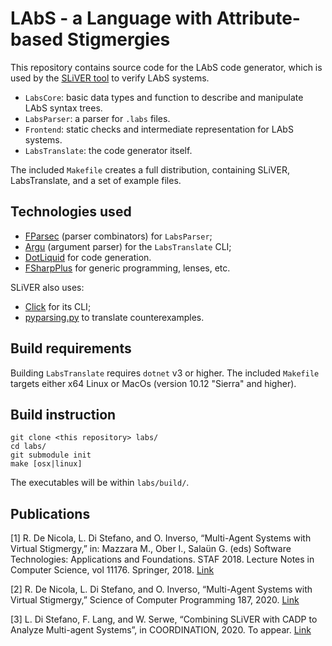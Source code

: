 # LAbS - a Language with Attribute-based Stigmergies

This repository contains source code for the LAbS code generator,
which is used by the [SLiVER tool](https://github.com/labs-lang/sliver) to verify
LAbS systems.

* `LabsCore`: basic data types and function to describe and  manipulate LAbS syntax trees.
* `LabsParser`: a parser for `.labs` files.
* `Frontend`: static checks and intermediate representation for  LAbS systems.
* `LabsTranslate`: the code generator itself.

The included `Makefile` creates a full distribution, containing SLiVER,
LabsTranslate, and a set of example files. 

## Technologies used

* [FParsec](https://www.quanttec.com/fparsec/) (parser combinators) for `LabsParser`;
* [Argu](http://fsprojects.github.io/Argu/) (argument parser) for the `LabsTranslate` CLI;
* [DotLiquid](http://dotliquidmarkup.org/) for code generation.
* [FSharpPlus](https://github.com/fsprojects/FSharpPlus) for generic programming, lenses, etc.

SLiVER also uses:

* [Click](click.palletsprojects.com/) for its CLI;
* [pyparsing.py](https://pyparsing-docs.readthedocs.io) to translate counterexamples.

## Build requirements

Building `LabsTranslate` requires `dotnet` v3 or higher.
The included `Makefile` targets either x64 Linux or MacOs (version 10.12 "Sierra" and higher).

## Build instruction

```
git clone <this repository> labs/
cd labs/
git submodule init
make [osx|linux]
```

The executables will be within `labs/build/`.

## Publications


[1] R. De Nicola, L. Di Stefano, and O. Inverso, “Multi-Agent Systems with Virtual Stigmergy,” in: Mazzara M., Ober I., Salaün G. (eds) Software Technologies: Applications and Foundations. STAF 2018. Lecture Notes in Computer Science, vol 11176. Springer, 2018. [Link](https://link.springer.com/chapter/10.1007%2F978-3-030-04771-9_26)

[2] R. De Nicola, L. Di Stefano, and O. Inverso, “Multi-Agent Systems with Virtual Stigmergy,” Science of Computer Programming 187, 2020. [Link](https://doi.org/10.1016/j.scico.2019.102345)

[3] L. Di Stefano, F. Lang, and W. Serwe, “Combining SLiVER with CADP to Analyze Multi-agent Systems”, in COORDINATION, 2020. To appear. [Link](http://www.discotec.org/2020/coordination.html)
